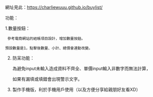 網址見此：https://charliewuuu.github.io/buylist/


功能：

1.數量按鈕：

     參考電商網站的結帳項目設計，增加數量按鈕。

    預設數量是1，點擊後數量、小計、總價會連動改變。

2. 防呆功能：

    為避免input未輸入造成資料不齊全、單價input輸入非數字而無法計算，

    如果有漏填或填錯會出現警示文字。

3. 製作手機版，利於手機用戶使用（以及方便分享給親朋好友看XD）
